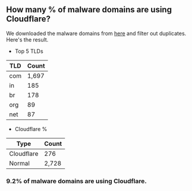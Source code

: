 ## How many % of malware domains are using Cloudflare?


We downloaded the malware domains from [here](https://urlhaus.abuse.ch) and filter out duplicates.
Here's the result.


[//]: # (start replacement)


- Top 5 TLDs

| TLD | Count |
| --- | --- |
| com | 1,697 |
| in | 185 |
| br | 178 |
| org | 89 |
| net | 87 |


- Cloudflare %

| Type | Count |
| --- | --- |
| Cloudflare | 276 |
| Normal | 2,728 |


### 9.2% of malware domains are using Cloudflare.